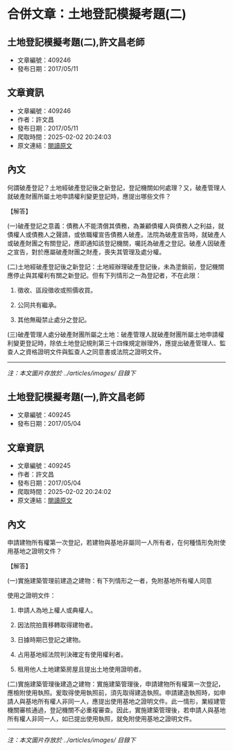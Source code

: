 # 合併文章：土地登記模擬考題(二)

## 土地登記模擬考題(二),許文昌老師
- 文章編號：409246
- 發布日期：2017/05/11


## 文章資訊
- 文章編號：409246
- 作者：許文昌
- 發布日期：2017/05/11
- 爬取時間：2025-02-02 20:24:03
- 原文連結：[閱讀原文](https://real-estate.get.com.tw/Columns/detail.aspx?no=409246)

## 內文
何謂破產登記？土地經破產登記後之新登記，登記機關如何處理？又，破產管理人就破產財團所屬土地申請權利變更登記時，應提出哪些文件？

【解答】

(一)破產登記之意義：債務人不能清償其債務，為兼顧債權人與債務人之利益，就債權人或債務人之聲請，或依職權宣告債務人破產。法院為破產宣告時，就破產人或破產財團之有關登記，應即通知該登記機關，囑託為破產之登記。破產人因破產之宣告，對於應屬破產財團之財產，喪失其管理及處分權。

(二)土地經破產登記後之新登記：土地經辦理破產登記後，未為塗銷前，登記機關應停止與其權利有關之新登記。但有下列情形之一為登記者，不在此限：

1. 徵收、區段徵收或照價收買。

2. 公同共有繼承。

3. 其他無礙禁止處分之登記。

(三)破產管理人處分破產財團所屬之土地：破產管理人就破產財團所屬土地申請權利變更登記時，除依土地登記規則第三十四條規定辦理外，應提出破產管理人、監查人之資格證明文件與監查人之同意書或法院之證明文件。

---
*注：本文圖片存放於 ../articles/images/ 目錄下*


## 土地登記模擬考題(一),許文昌老師
- 文章編號：409245
- 發布日期：2017/05/04


## 文章資訊
- 文章編號：409245
- 作者：許文昌
- 發布日期：2017/05/04
- 爬取時間：2025-02-02 20:24:02
- 原文連結：[閱讀原文](https://real-estate.get.com.tw/Columns/detail.aspx?no=409245)

## 內文
申請建物所有權第一次登記，若建物與基地非屬同一人所有者，在何種情形免附使用基地之證明文件？

【解答】

(一)實施建築管理前建造之建物：有下列情形之一者，免附基地所有權人同意

使用之證明文件：

1. 申請人為地上權人或典權人。

2. 因法院拍賣移轉取得建物者。

3. 日據時期已登記之建物。

4. 占用基地經法院判決確定有使用權利者。

5. 租用他人土地建築房屋且提出土地使用證明者。

(二)實施建築管理後建造之建物：實施建築管理後，申請建物所有權第一次登記，應檢附使用執照。爰取得使用執照前，須先取得建造執照。申請建造執照時，如申請人與基地所有權人非同一人，應提出使用基地之證明文件。此一情形，業經建管機關審核通過，登記機關不必重複審查。因此，實施建築管理後，若申請人與基地所有權人非同一人，如已提出使用執照，就免附使用基地之證明文件。

---
*注：本文圖片存放於 ../articles/images/ 目錄下*


